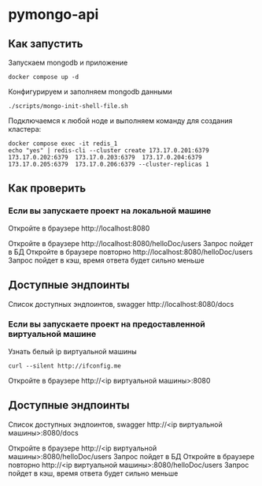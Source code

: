 # pymongo-api

## Как запустить

Запускаем mongodb и приложение

```shell
docker compose up -d
```

Конфигурируем и заполняем mongodb данными

```shell
./scripts/mongo-init-shell-file.sh
```

Подключаемся к любой ноде и выполняем команду для создания кластера:
```
docker compose exec -it redis_1
echo "yes" | redis-cli --cluster create 173.17.0.201:6379  173.17.0.202:6379  173.17.0.203:6379  173.17.0.204:6379  173.17.0.205:6379  173.17.0.206:6379 --cluster-replicas 1 
```


## Как проверить

### Если вы запускаете проект на локальной машине

Откройте в браузере http://localhost:8080

Откройте в браузере http://localhost:8080/helloDoc/users Запрос пойдет в БД
Откройте в браузере повторно http://localhost:8080/helloDoc/users Запрос пойдет в кэш, время ответа будет сильно меньше

## Доступные эндпоинты

Список доступных эндпоинтов, swagger http://localhost:8080/docs



### Если вы запускаете проект на предоставленной виртуальной машине

Узнать белый ip виртуальной машины

```shell
curl --silent http://ifconfig.me
```

Откройте в браузере http://<ip виртуальной машины>:8080

## Доступные эндпоинты

Список доступных эндпоинтов, swagger http://<ip виртуальной машины>:8080/docs

Откройте в браузере http://<ip виртуальной машины>:8080/helloDoc/users Запрос пойдет в БД
Откройте в браузере повторно http://<ip виртуальной машины>:8080/helloDoc/users Запрос пойдет в кэш, время ответа будет сильно меньше